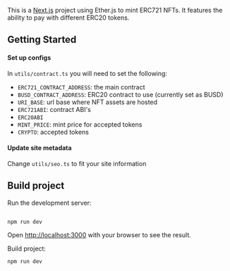 This is a [Next.js](https://nextjs.org/) project using Ether.js to mint ERC721 NFTs. It features the ability to pay with different ERC20 tokens.

## Getting Started

#### Set up configs

In `utils/contract.ts` you will need to set the following:

- `ERC721_CONTRACT_ADDRESS`: the main contract
- `BUSD_CONTRACT_ADDRESS`: ERC20 contract to use (currently set as BUSD)
- `URI_BASE`: url base where NFT assets are hosted
- `ERC721ABI`: contract ABI's
- `ERC20ABI`
- `MINT_PRICE`: mint price for accepted tokens
- `CRYPTO`: accepted tokens

#### Update site metadata

Change `utils/seo.ts` to fit your site information

## Build project

Run the development server:

```bash

npm run dev

```

Open [http://localhost:3000](http://localhost:3000) with your browser to see the result.

Build project:

```bash
npm run dev
```
